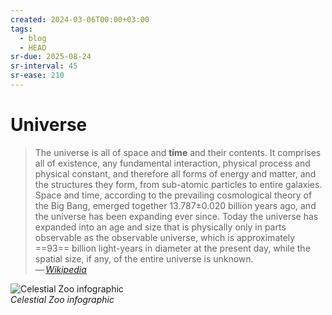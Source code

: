 ```yaml
---
created: 2024-03-06T00:00+03:00
tags:
  - blog
  - HEAD
sr-due: 2025-08-24
sr-interval: 45
sr-ease: 210
---
```


# Universe

> The universe is all of space and **time** and their contents. It comprises all of existence, any fundamental interaction, physical process and physical constant, and therefore all forms of energy and matter, and the structures they form, from sub-atomic particles to entire galaxies. Space and time, according to the prevailing cosmological theory of the Big Bang, emerged together 13.787±0.020 billion years ago, and the universe has been expanding ever since. Today the universe has expanded into an age and size that is physically only in parts observable as the observable universe, which is approximately ==93== billion light-years in diameter at the present day, while the spatial size, if any, of the entire universe is unknown.\
> — <cite>[Wikipedia](https://en.wikipedia.org/wiki/Universe)</cite>

![Celestial Zoo infographic](img/The_Celestial_Zoo_infographic_wikimedia.webp)\
_Celestial Zoo infographic_
